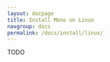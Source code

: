 ```yaml
---
layout: docpage
title: Install Mono on Linux
navgroup: docs
permalink: /docs/install/linux/
---
```


TODO
